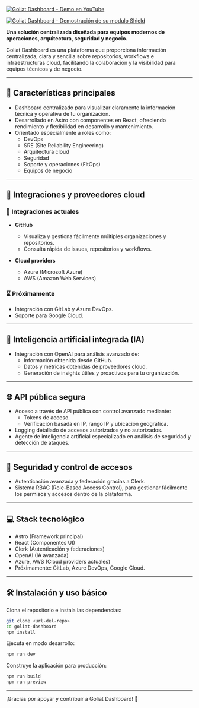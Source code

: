 [![Goliat Dashboard - Demo en YouTube](https://img.youtube.com/vi/qboa7lv-618/maxresdefault.jpg)](https://www.youtube.com/watch?v=qboa7lv-618&autoplay=1)

[![Goliat Dashboard - Demostración de su modulo Shield](https://img.youtube.com/vi/IjIsR2Wu4uo/maxresdefault.jpg)](https://www.youtube.com/watch?v=IjIsR2Wu4uo)

**Una solución centralizada diseñada para equipos modernos de operaciones, arquitectura, seguridad y negocio.**

Goliat Dashboard es una plataforma que proporciona información centralizada, clara y sencilla sobre repositorios, workflows e infraestructuras cloud, facilitando la colaboración y la visibilidad para equipos técnicos y de negocio.

---

## 📌 Características principales

- Dashboard centralizado para visualizar claramente la información técnica y operativa de tu organización.
- Desarrollado en Astro con componentes en React, ofreciendo rendimiento y flexibilidad en desarrollo y mantenimiento.
- Orientado especialmente a roles como:
  - DevOps
  - SRE (Site Reliability Engineering)
  - Arquitectura cloud
  - Seguridad
  - Soporte y operaciones (FitOps)
  - Equipos de negocio
  
---

## 🔄 Integraciones y proveedores cloud

### 🔗 Integraciones actuales
- **GitHub**
  - Visualiza y gestiona fácilmente múltiples organizaciones y repositorios.
  - Consulta rápida de issues, repositorios y workflows.

- **Cloud providers**
  - Azure (Microsoft Azure)
  - AWS (Amazon Web Services)

### ⌛ Próximamente
- Integración con GitLab y Azure DevOps.
- Soporte para Google Cloud.

---

## 🧠 Inteligencia artificial integrada (IA)

- Integración con OpenAI para análisis avanzado de:
  - Información obtenida desde GitHub.
  - Datos y métricas obtenidas de proveedores cloud.
  - Generación de insights útiles y proactivos para tu organización.

---

## 🌐 API pública segura

- Acceso a través de API pública con control avanzado mediante:
  - Tokens de acceso.
  - Verificación basada en IP, rango IP y ubicación geográfica.
- Logging detallado de accesos autorizados y no autorizados.
- Agente de inteligencia artificial especializado en análisis de seguridad y detección de ataques.

---

## 🔐 Seguridad y control de accesos

- Autenticación avanzada y federación gracias a Clerk.
- Sistema RBAC (Role-Based Access Control), para gestionar fácilmente los permisos y accesos dentro de la plataforma.

---

## 💻 Stack tecnológico

- Astro (Framework principal)
- React (Componentes UI)
- Clerk (Autenticación y federaciones)
- OpenAI (IA avanzada)
- Azure, AWS (Cloud providers actuales)
- Próximamente: GitLab, Azure DevOps, Google Cloud.

---

## 🛠 Instalación y uso básico

Clona el repositorio e instala las dependencias:

```bash
git clone <url-del-repo>
cd goliat-dashboard
npm install
```

Ejecuta en modo desarrollo:

```bash
npm run dev
```

Construye la aplicación para producción:

```bash
npm run build
npm run preview
```

---

¡Gracias por apoyar y contribuir a Goliat Dashboard! 🎉